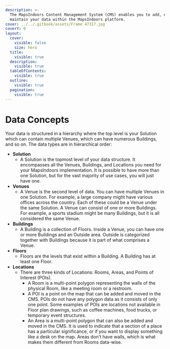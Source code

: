 ```yaml
---
description: >-
  The MapsIndoors Content Management System (CMS) enables you to add, edit, and
  maintain your data within the MapsIndoors platform.
cover: ../../.gitbook/assets/Frame 47317.jpg
coverY: 0
layout:
  cover:
    visible: false
    size: hero
  title:
    visible: true
  description:
    visible: true
  tableOfContents:
    visible: true
  outline:
    visible: true
  pagination:
    visible: true
---
```


# Data Concepts

Your data is structured in a hierarchy where the top level is your Solution which can contain multiple Venues, which can have numerous Buildings, and so on. The data types are in hierarchical order:

* **Solution**
  * A Solution is the topmost level of your data structure. It encompasses all the Venues, Buildings, and Locations you need for your MapsIndoors implementation. It is possible to have more than one Solution, but for the vast majority of use cases, you will just have one.
* **Venues**
  * A Venue is the second level of data. You can have multiple Venues in one Solution. For example, a large company might have various offices across the country. Each of these could be a Venue under the same Solution. A Venue can consist of one or more Buildings. For example, a sports stadium might be many Buildings, but it is all considered the same Venue.
* **Buildings**
  * A Building is a collection of Floors. Inside a Venue, you can have one or more Buildings and an Outside area. Outside is categorized together with Buildings because it is part of what comprises a Venue.
* **Floors**
  * Floors are the levels that exist within a Building. A Building has at least one Floor.
* **Locations**
  * There are three kinds of Locations: Rooms, Areas, and Points of Interest (POIs).
    * A Room is a multi-point polygon representing the walls of the physical Room, like a meeting room or a restroom.
    * A POI is a point on the map that can be added and moved in the CMS. POIs do not have any polygon data as it consists of only one point. Some examples of POIs are locations not available in Floor plan drawings, such as coffee machines, food trucks, or temporary event structures.
    * An Area is a multi-point polygon that can also be added and moved in the CMS. It is used to indicate that a section of a place has a particular significance, or if you want to display something like a desk on the map. Areas don't have walls, which is what makes them different from Rooms data-wise.
